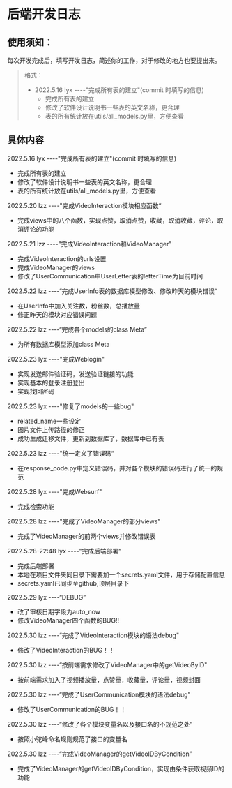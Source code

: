 # 后端开发日志

## 使用须知：

每次开发完成后，填写开发日志，简述你的工作，对于修改的地方也要提出来。

> 格式：
>
> + 2022.5.16 lyx ----"完成所有表的建立"(commit 时填写的信息)
>   + 完成所有表的建立
>   + 修改了软件设计说明书一些表的英文名称，更合理
>   + 表的所有统计放在utils/all_models.py里，方便查看

## 具体内容

2022.5.16 lyx ----"完成所有表的建立"(commit 时填写的信息)

+ 完成所有表的建立
+ 修改了软件设计说明书一些表的英文名称，更合理
+ 表的所有统计放在utils/all_models.py里，方便查看

2022.5.20 lzz ----"完成VideoInteraction模块相应函数“
+ 完成views中的八个函数，实现点赞，取消点赞，收藏，取消收藏，评论，取消评论的功能

2022.5.21 lzz ----"完成VideoInteraction和VideoManager"
+ 完成VideoInteraction的urls设置
+ 完成VideoManager的views
+ 修改了UserCommunication中UserLetter表的letterTime为目前时间

2022.5.22 lzz ----“完成UserInfo表的数据库模型修改、修改昨天的模块错误“
+ 在UserInfo中加入关注数，粉丝数，总播放量
+ 修正昨天的模块对应错误问题

2022.5.22 lzz ----“完成各个models的class Meta”
+ 为所有数据库模型添加class Meta

2022.5.23 lyx ----"完成Weblogin"
+ 实现发送邮件验证码，发送验证链接的功能
+ 实现基本的登录注册登出
+ 实现找回密码

2022.5.23 lyx ----"修复了models的一些bug"
+ related_name一些设定
+ 图片文件上传路径的修正
+ 成功生成迁移文件，更新到数据库了，数据库中已有表

2022.5.23 lzz ----"统一定义了错误码“
+ 在response_code.py中定义错误码，并对各个模块的错误码进行了统一的规范

2022.5.28 lyx ----"完成Websurf"
+ 完成检索功能

2022.5.28 lzz ----"完成了VideoManager的部分views"
+ 完成了VideoManager的前两个views并修改错误表

2022.5.28-22:48 lyx ----"完成后端部署“
+ 完成后端部署
+ 本地在项目文件夹同目录下需要加一个secrets.yaml文件，用于存储配置信息
+ secrets.yaml已同步至github,顶层目录下

2022.5.29 lyx ----“DEBUG”
+ 改了审核日期字段为auto_now
+ 修改VideoManager四个函数的BUG!!

2022.5.30 lzz ----“完成了VideoInteraction模块的语法debug"
+ 修改了VideoInteraction的BUG！！

2022.5.30 lzz ----“按前端需求修改了VideoManager中的getVideoByID"
+ 按前端需求加入了视频播放量，点赞量，收藏量，评论量，视频封面

2022.5.30 lzz ----“完成了UserCommunication模块的语法debug"
+ 修改了UserCommunication的BUG！！

2022.5.30 lzz ----“修改了各个模块变量名以及接口名的不规范之处”
+ 按照小驼峰命名规则规范了接口的变量名

2022.5.30 lzz ----“完成VideoManager的getVideoIDByCondition”
+ 完成了VideoManager的getVideoIDByCondition，实现由条件获取视频ID的功能